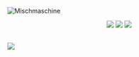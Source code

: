 <p align="left"> <img src="https://komarev.com/ghpvc/?username=Mischmaschine&style=flat-square" alt="Mischmaschine" /> </p>

<p align="center">
  <img src = "https://github-readme-stats.vercel.app/api?username=Mischmaschine&show_icons=true&count_private=true&theme=algolia&hide_border=true&hide=issues&bg_color=00000000">
  <img src = "https://github-readme-stats.vercel.app/api/top-langs/?username=Mischmaschine&layout=compact&hide_border=true&theme=algolia&bg_color=00000000&langs_count=6&count_private=true">

  <img src = "https://github-readme-streak-stats.herokuapp.com?user=Mischmaschine&theme=algolia&hide_border=true&background=FFFFFF00&count_private=true">
  <br>
  <br>
</p>

 [![](https://activity-graph.herokuapp.com/graph?username=Mischmaschine&theme=react-dark)](https://github.com/Mischmaschine/github-readme-activity-graph)
